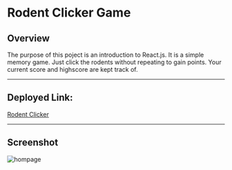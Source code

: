 # Rodent Clicker Game

## Overview

The purpose of this poject is an introduction to React.js. It is a simple memory game. Just click the rodents without repeating to gain points. Your current score and highscore are kept track of.

---

## Deployed Link:

[Rodent Clicker](https://bwilson1990.github.io/clicky-game/)

---

## Screenshot

![hompage]()
